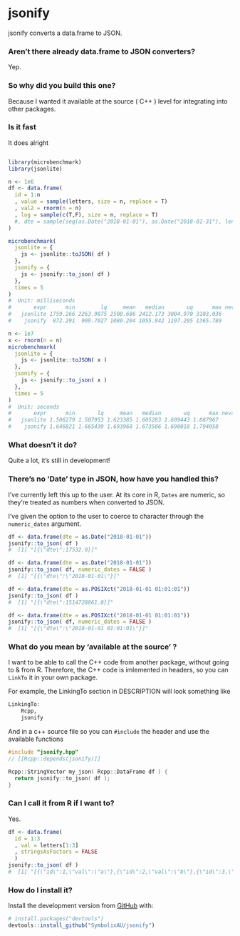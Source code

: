 
# jsonify

jsonify converts a data.frame to JSON.

### Aren’t there already data.frame to JSON converters?

Yep.

### So why did you build this one?

Because I wanted it available at the source ( C++ ) level for
integrating into other packages.

### Is it fast

It does alright

``` r

library(microbenchmark)
library(jsonlite)

n <- 1e6
df <- data.frame(
  id = 1:n
  , value = sample(letters, size = n, replace = T)
  , val2 = rnorm(n = n)
  , log = sample(c(T,F), size = n, replace = T)
  #, dte = sample(seq(as.Date("2018-01-01"), as.Date("2018-01-31"), length.out = n), size = n, replace = T)
)

microbenchmark(
  jsonlite = {
    js <- jsonlite::toJSON( df )
  },
  jsonify = {
    js <- jsonify::to_json( df )
  },
  times = 5
)
#  Unit: milliseconds
#       expr      min        lq     mean   median       uq      max neval
#   jsonlite 1759.266 2263.9875 2508.686 2412.173 3004.970 3103.036     5
#    jsonify  872.291  909.7027 1080.204 1055.942 1197.295 1365.789     5

n <- 1e7
x <- rnorm(n = n)
microbenchmark(
  jsonlite = {
    js <- jsonlite::toJSON( x )
  },
  jsonify = {
    js <- jsonify::to_json( x )
  },
  times = 5
)
#  Unit: seconds
#       expr      min       lq     mean   median       uq      max neval
#   jsonlite 1.506279 1.507953 1.623385 1.605283 1.609443 1.887967     5
#    jsonify 1.646821 1.665439 1.693968 1.673506 1.690018 1.794058     5
```

### What doesn’t it do?

Quite a lot, it’s still in development\!

### There’s no ‘Date’ type in JSON, how have you handled this?

I’ve currently left this up to the user. At its core in R, `Dates` are
numeric, so they’re treated as numbers when converted to JSON.

I’ve given the option to the user to coerce to character through the
`numeric_dates` argument.

``` r
df <- data.frame(dte = as.Date("2018-01-01"))
jsonify::to_json( df )
#  [1] "[{\"dte\":17532.0}]"

df <- data.frame(dte = as.Date("2018-01-01"))
jsonify::to_json( df, numeric_dates = FALSE )
#  [1] "[{\"dte\":\"2018-01-01\"}]"

df <- data.frame(dte = as.POSIXct("2018-01-01 01:01:01"))
jsonify::to_json( df )
#  [1] "[{\"dte\":1514728861.0}]"

df <- data.frame(dte = as.POSIXct("2018-01-01 01:01:01"))
jsonify::to_json( df, numeric_dates = FALSE )
#  [1] "[{\"dte\":\"2018-01-01 01:01:01\"}]"
```

### What do you mean by ‘available at the source’ ?

I want to be able to call the C++ code from another package, without
going to & from R. Therefore, the C++ code is imlemented in headers, so
you can `LinkTo` it in your own package.

For example, the LinkingTo section in DESCRIPTION will look something
like

``` r
LinkingTo: 
    Rcpp,
    jsonify
```

And in a c++ source file so you can `#include` the header and use the
available functions

``` cpp
#include "jsonify.hpp"
// [[Rcpp::depends(jsonify)]]

Rcpp::StringVector my_json( Rcpp::DataFrame df ) {
  return jsonify::to_json( df );
}
```

### Can I call it from R if I want to?

Yes.

``` r
df <- data.frame(
  id = 1:3
  , val = letters[1:3]
  , stringsAsFactors = FALSE 
  )
jsonify::to_json( df )
#  [1] "[{\"id\":1,\"val\":\"a\"},{\"id\":2,\"val\":\"b\"},{\"id\":3,\"val\":\"c\"}]"
```

### How do I install it?

Install the development version from [GitHub](https://github.com/) with:

``` r
# install.packages("devtools")
devtools::install_github("SymbolixAU/jsonify")
```
